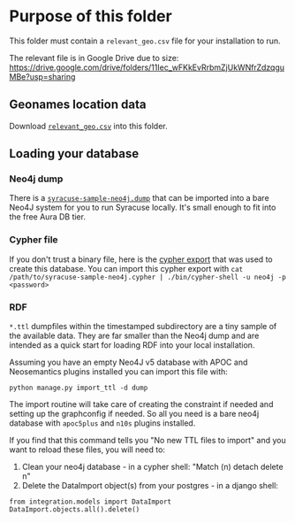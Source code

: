 # Purpose of this folder

This folder must contain a `relevant_geo.csv` file for your installation to run.

The relevant file is in Google Drive due to size: https://drive.google.com/drive/folders/11Iec_wFKkEvRrbmZjUkWNfrZdzqguMBe?usp=sharing

## Geonames location data

Download [`relevant_geo.csv`](https://drive.google.com/file/d/1m4l2UyTfC3_ZaUDw1UVazn0ZwAHpY1sb/view?usp=sharing) into this folder.

## Loading your database

### Neo4j dump

There is a [`syracuse-sample-neo4j.dump`](https://drive.google.com/file/d/1z4P0iPbTJvYcK8dot_mEMNCS1pMIEQjr/view?usp=sharing) that can be imported into a bare Neo4J system for you to run Syracuse locally. It's small enough to fit into the free Aura DB tier.

### Cypher file

If you don't trust a binary file, here is the [cypher export](https://drive.google.com/file/d/15fzpZXGXLydaywcM03xebTw5hpj7UbiC/view?usp=sharing) that was used to create this database. You can import this cypher export with
`cat /path/to/syracuse-sample-neo4j.cypher | ./bin/cypher-shell -u neo4j -p <password>`

### RDF

`*.ttl` dumpfiles within the timestamped subdirectory are a tiny sample of the available data. They are far smaller than the Neo4j dump and are intended as a quick start for loading RDF into your local installation.

Assuming you have an empty Neo4J v5 database with APOC and Neosemantics plugins installed you can import this file with:

`python manage.py import_ttl -d dump`

The import routine will take care of creating the constraint if needed and setting up the graphconfig if needed. So all you need is a bare neo4j database with `apoc5plus` and `n10s` plugins installed.

If you find that this command tells you "No new TTL files to import" and you want to reload these files, you will need to:

1. Clean your neo4j database - in a cypher shell: "Match (n) detach delete n"
2. Delete the DataImport object(s) from your postgres - in a django shell:
  ```
  from integration.models import DataImport
  DataImport.objects.all().delete()
  ```
